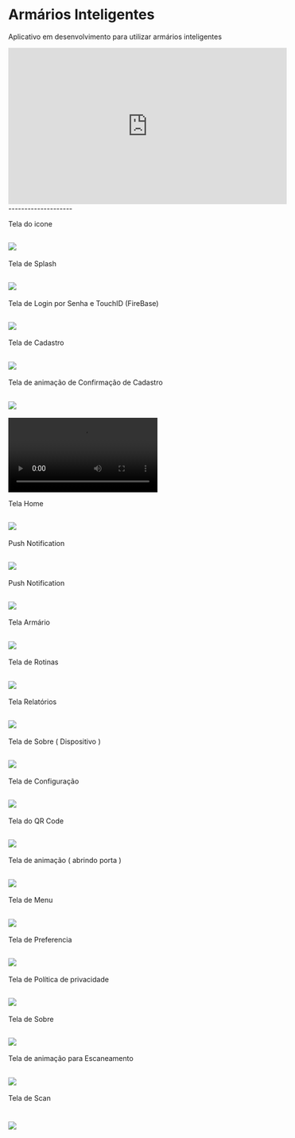 Armários Inteligentes
===============================================

Aplicativo em desenvolvimento para utilizar armários inteligentes

 <iframe width="560" height="315" src="https://www.youtube.com/embed/WX_j9xHu5Zo" frameborder="0" allow="accelerometer; autoplay; encrypted-media; gyroscope; picture-in-picture" allowfullscreen></iframe>
 --------------------
 
 Tela do icone
 
 ![](https://github.com/jacksonn455/armarios_inteligentes_biccateca/blob/master/icone.png)
--------------------
 
 Tela de Splash
 
 ![](https://github.com/jacksonn455/armarios_inteligentes_biccateca/blob/master/splash.png)
--------------------
 Tela de Login por Senha e TouchID (FireBase)
 
 ![](https://github.com/jacksonn455/armarios_inteligentes_biccateca/blob/master/login3.png)
--------------------
 
  Tela de Cadastro
 
 ![](https://github.com/jacksonn455/armarios_inteligentes_biccateca/blob/master/cadastrar.png)
--------------------

 Tela de animação de Confirmação de Cadastro
 
 ![](https://github.com/jacksonn455/armarios_inteligentes_biccateca/blob/master/confirma%C3%A7%C3%A3o%20cadastro.png)
--------------------

 ![](https://github.com/jacksonn455/armarios_inteligentes_biccateca/blob/master/conectado.mp4)

 Tela Home
 
 ![](https://github.com/jacksonn455/armarios_inteligentes_biccateca/blob/master/homeTab.png)
--------------------

 Push Notification
 
 ![](https://github.com/jacksonn455/armarios_inteligentes_biccateca/blob/master/push%20notification%20(1).png)
--------------------

 Push Notification
 
 ![](https://github.com/jacksonn455/armarios_inteligentes_biccateca/blob/master/push%20notification%20(2).png)
--------------------

 Tela Armário
 
 ![](https://github.com/jacksonn455/armarios_inteligentes_biccateca/blob/master/armarioo.png)
--------------------

 Tela de Rotinas
 
 ![](https://github.com/jacksonn455/armarios_inteligentes_biccateca/blob/master/rotinas.png)
--------------------

 Tela Relatórios
 
 ![](https://github.com/jacksonn455/armarios_inteligentes_biccateca/blob/master/relatorio%20de%20ocupa%C3%A7%C3%A3o.png)
--------------------

 Tela de Sobre ( Dispositivo )
 
 ![](https://github.com/jacksonn455/armarios_inteligentes_biccateca/blob/master/sobre.png)
--------------------

 Tela de Configuração
 
 ![](https://github.com/jacksonn455/armarios_inteligentes_biccateca/blob/master/config.png)
--------------------

 Tela do QR Code
 
 ![](https://github.com/jacksonn455/armarios_inteligentes_biccateca/blob/master/qr%20do%20armario%20cadastrado.png)
--------------------

 Tela de animação ( abrindo porta )
 
 ![](https://github.com/jacksonn455/armarios_inteligentes_biccateca/blob/master/abrirportaa.png)
--------------------
 
 Tela de Menu
 
 ![](https://github.com/jacksonn455/armarios_inteligentes_biccateca/blob/master/menus.png)
--------------------

 Tela de Preferencia
 
 ![](https://github.com/jacksonn455/armarios_inteligentes_biccateca/blob/master/preferencia.png)
--------------------

 Tela de Política de privacidade
 
 ![](https://github.com/jacksonn455/armarios_inteligentes_biccateca/blob/master/privacidade.png)
--------------------

 Tela de Sobre
 
 ![](https://github.com/jacksonn455/armarios_inteligentes_biccateca/blob/master/Sobre%203.png)
--------------------
 
 Tela de animação para Escaneamento
 
 ![](https://github.com/jacksonn455/armarios_inteligentes_biccateca/blob/master/qrscann.png)
--------------------

 Tela de Scan
 
 ![](https://github.com/jacksonn455/armarios_inteligentes_biccateca/blob/master/qr%20codee.png)
===============================================

